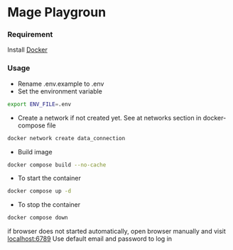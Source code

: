 # Mage Playgroun 

### Requirement
Install [Docker](https://www.docker.com/get-started/)

### Usage
- Rename .env.example to .env
- Set the environment variable
 ```bash
export ENV_FILE=.env
```
- Create a network if not created yet. See at networks section in docker-compose file
```bash
docker network create data_connection
```
- Build image
```bash
docker compose build --no-cache
```
- To start the container
```bash
docker compose up -d
```
- To stop the container

```bash
docker compose down
```
if browser does not started automatically, open browser manually and visit [localhost:6789](localhost:6789)
Use default email and password to log in